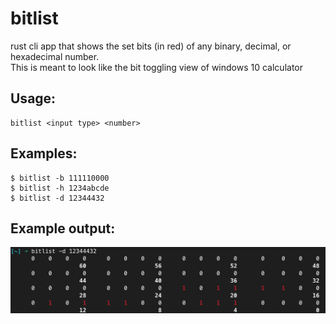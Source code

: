 # bitlist
rust cli app that shows the set bits (in red) of any binary, decimal, or hexadecimal number.  
This is meant to look like the bit toggling view of windows 10 calculator

## Usage:
```
bitlist <input type> <number>
```
## Examples:
```
$ bitlist -b 111110000
$ bitlist -h 1234abcde
$ bitlist -d 12344432
```
## Example output:
![Screenshot](example.png?raw=true "output example")
